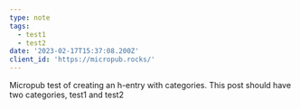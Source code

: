 ```yaml
---
type: note
tags:
  - test1
  - test2
date: '2023-02-17T15:37:08.200Z'
client_id: 'https://micropub.rocks/'
---
```

Micropub test of creating an h-entry with categories. This post should have two categories, test1 and test2
